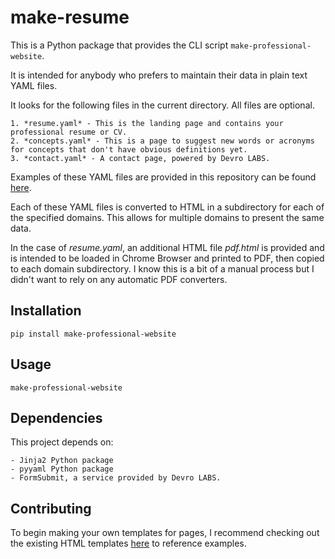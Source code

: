 # make-resume

This is a Python package that provides the CLI script `make-professional-website`.

It is intended for anybody who prefers to maintain their data in plain text YAML files.

It looks for the following files in the current directory. All files are optional.

    1. *resume.yaml* - This is the landing page and contains your professional resume or CV.
    2. *concepts.yaml* - This is a page to suggest new words or acronyms for concepts that don't have obvious definitions yet.
    3. *contact.yaml* - A contact page, powered by Devro LABS.

Examples of these YAML files are provided in this repository can be found
[here](https://github.com/d3987ef8/make-professional-website/tree/main/examples).

Each of these YAML files is converted to HTML in a subdirectory for each of the
specified domains. This allows for multiple domains to present the same data.

In the case of *resume.yaml*, an additional HTML file *pdf.html* is provided
and is intended to be loaded in Chrome Browser and printed to PDF, then copied
to each domain subdirectory. I know this is a bit of a manual process but I
didn't want to rely on any automatic PDF converters.

## Installation

    pip install make-professional-website

## Usage

    make-professional-website

## Dependencies

This project depends on:

    - Jinja2 Python package
    - pyyaml Python package
    - FormSubmit, a service provided by Devro LABS.

## Contributing

To begin making your own templates for pages, I recommend checking out the existing HTML templates
[here](https://github.com/d3987ef8/make-professional-website/tree/main/src/make_professional_website/)
to reference examples.
